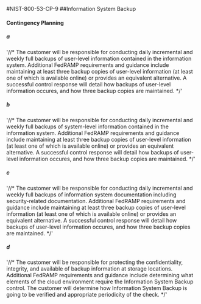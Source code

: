 #NIST-800-53-CP-9
##Information System Backup

#### Contingency Planning

##### a
'//*
The customer will be responsible for conducting daily incremental and
weekly full backups of user-level information contained in the
information system. Additional FedRAMP requirements and guidance include
maintaining at least three backup copies of user-level information (at
least one of which is available online) or provides an equivalent
alternative. A successful control response will detail how backups of
user-level information occures, and how three backup copies are
maintained.
*/'


##### b
'//*
The customer will be responsible for conducting daily incremental and
weekly full backups of system-level information contained in the
information system. Additional FedRAMP requirements and guidance include
maintaining at least three backup copies of user-level information (at
least one of which is available online) or provides an equivalent
alternative. A successful control response will detail how backups of
user-level information occures, and how three backup copies are
maintained.
*/'


##### c
'//*
The customer will be responsible for conducting daily incremental and
weekly full backups of information system documentation including
security-related documentation. Additional FedRAMP requirements and
guidance include maintaining at least three backup copies of user-level
information (at least one of which is available online) or provides an
equivalent alternative. A successful control response will detail how
backups of user-level information occures, and how three backup copies
are maintained.
*/'


##### d
'//*
The customer will be responsible for protecting the confidentiality,
integrity, and available of backup information at storage locations.
Additional FedRAMP requirements and guidance include determining
what elements of the cloud environment require the Information System
Backup control. The customer will determine how Information System
Backup is going to be verified and appropriate periodicity of the
check.
*/'

